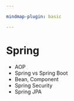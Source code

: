 ```yaml
---

mindmap-plugin: basic

---
```


# Spring
- AOP
- Spring vs Spring Boot
- Bean, Component
- Spring Security
- Spring JPA